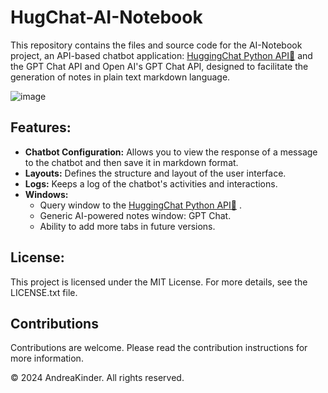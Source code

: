 # HugChat-AI-Notebook
This repository contains the files and source code for the AI-Notebook project, an API-based chatbot application: [HuggingChat Python API🤗](https://github.com/Soulter/hugging-chat-api/) and the GPT Chat API and Open AI's GPT Chat API, designed to facilitate the generation of notes in plain text markdown language.

![image](https://github.com/AndreaKinder/AI-Notebook/assets/144063021/a361d17f-f7f7-4306-9b17-825d868d44de)


## Features:
- **Chatbot Configuration:** Allows you to view the response of a message to the chatbot and then save it in markdown format.
- **Layouts:** Defines the structure and layout of the user interface.
- **Logs:** Keeps a log of the chatbot's activities and interactions.
- **Windows:**
  - Query window to the [HuggingChat Python API🤗](https://github.com/Soulter/hugging-chat-api/) .
  - Generic AI-powered notes window: GPT Chat.
  - Ability to add more tabs in future versions.
## License:
This project is licensed under the MIT License. For more details, see the LICENSE.txt file.

## Contributions
Contributions are welcome. Please read the contribution instructions for more information.

© 2024 AndreaKinder. All rights reserved.
